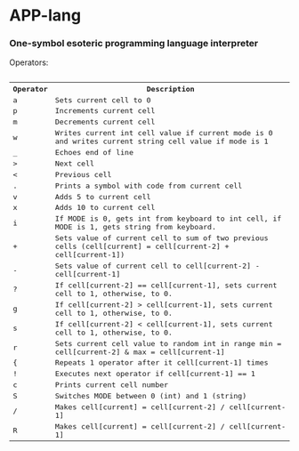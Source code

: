 <h1> APP-lang</h1>
<h3>One-symbol esoteric programming language interpreter</h3>
Operators:
<pre>
<table>
  <tr>
    <th>Operator</th>
    <th>Description</th> 
  </tr>
  <tr>
    <td>a</td>
    <td>Sets current cell to 0</td> 
  </tr>
  <tr>
    <td>p</td>
    <td>Increments current cell</td> 
  </tr>
  
  <tr>
    <td>m</td>
    <td>Decrements current cell</td> 
  </tr>
  <tr>
    <td>w</td>
    <td>Writes current int cell value if current mode is 0 and writes current string cell value if mode is 1</td> 
  </tr>
  <tr>
    <td>_</td>
    <td>Echoes end of line</td> 
  </tr>
  <tr>
    <td>&gt;</td>
    <td>Next cell</td> 
  </tr>
  <tr>
    <td>&lt;</td>
    <td>Previous cell</td> 
  </tr>
  <tr>
    <td>.</td>
    <td>Prints a symbol with code from current cell</td> 
  </tr>
  <tr>
    <td>v</td>
    <td>Adds 5 to current cell</td> 
  </tr>
  <tr>
    <td>x</td>
    <td>Adds 10 to current cell</td> 
  </tr>
  <tr>
    <td>i</td>
    <td>If MODE is 0, gets int from keyboard to int cell, if MODE is 1, gets string from keyboard.</td> 
  </tr>
  <tr>
    <td>+</td>
    <td>Sets value of current cell to sum of two previous cells (cell[current] = cell[current-2] + cell[current-1])</td> 
  </tr>
  <tr>
    <td>-</td>
    <td>Sets value of current cell to cell[current-2] - cell[current-1]</td> 
  </tr>
  <tr>
    <td>?</td>
    <td>If cell[current-2] == cell[current-1], sets current cell to 1, otherwise, to 0.</td> 
  </tr>
   <tr>
    <td>g</td>
    <td>If cell[current-2] > cell[current-1], sets current cell to 1, otherwise, to 0.</td> 
  </tr>
   <tr>
    <td>s</td>
    <td>If cell[current-2] < cell[current-1], sets current cell to 1, otherwise, to 0.</td> 
  </tr>
   <tr>
    <td>r</td>
    <td>Sets current cell value to random int in range min = cell[current-2] & max = cell[current-1]</td> 
  </tr>
  <tr>
    <td>{</td>
    <td>Repeats 1 operator after it cell[current-1] times</td> 
  </tr>
  <tr>
    <td>!</td>
    <td>Executes next operator if cell[current-1] == 1</td> 
  </tr>
  <tr>
    <td>c</td>
    <td>Prints current cell number</td> 
  </tr>
  <tr>
    <td>S</td>
    <td>Switches MODE between 0 (int) and 1 (string)</td> 
  </tr>
  <tr>
    <td>/</td>
    <td>Makes cell[current] = cell[current-2] / cell[current-1]</td> 
  </tr>
  <tr>
    <td>R</td>
    <td>Makes cell[current] = cell[current-2] / cell[current-1]</td> 
  </tr>
  
</table>
</pre>

